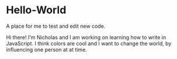 # Hello-World
A place for me to test and edit new code.

Hi there! I'm Nicholas and I am working on learning how to write in JavaScript. I think colors are cool and I want to change the world, by influencing one person at at time.
